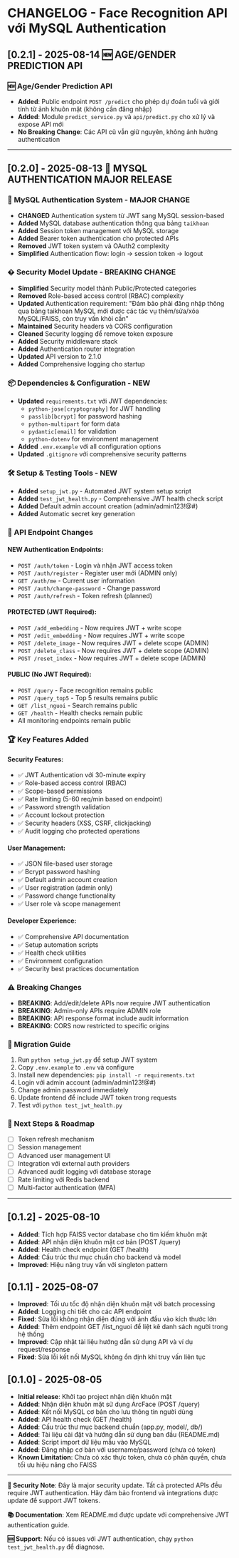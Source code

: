 # CHANGELOG - Face Recognition API với MySQL Authentication

## [0.2.1] - 2025-08-14 🆕 AGE/GENDER PREDICTION API

### 🆕 Age/Gender Prediction API
- **Added**: Public endpoint `POST /predict` cho phép dự đoán tuổi và giới tính từ ảnh khuôn mặt (không cần đăng nhập)
- **Added**: Module `predict_service.py` và `api/predict.py` cho xử lý và expose API mới
- **No Breaking Change**: Các API cũ vẫn giữ nguyên, không ảnh hưởng authentication

---

## [0.2.0] - 2025-08-13 🔐 MYSQL AUTHENTICATION MAJOR RELEASE

### 🔐 MySQL Authentication System - MAJOR CHANGE
- **CHANGED** Authentication system từ JWT sang MySQL session-based
- **Added** MySQL database authentication thông qua bảng `taikhoan`
- **Added** Session token management với MySQL storage
- **Added** Bearer token authentication cho protected APIs
- **Removed** JWT token system và OAuth2 complexity
- **Simplified** Authentication flow: login → session token → logout

### �️ Security Model Update - BREAKING CHANGE
- **Simplified** Security model thành Public/Protected categories
- **Removed** Role-based access control (RBAC) complexity
- **Updated** Authentication requirement: "Đảm bảo phải đăng nhập thông qua bảng taikhoan MySQL mới được các tác vụ thêm/sửa/xóa MySQL/FAISS, còn truy vấn khỏi cần"
- **Maintained** Security headers và CORS configuration
- **Cleaned** Security logging để remove token exposure
- **Added** Security middleware stack
- **Added** Authentication router integration
- **Updated** API version to 2.1.0
- **Added** Comprehensive logging cho startup

### 📦 Dependencies & Configuration - NEW
- **Updated** `requirements.txt` với JWT dependencies:
  - `python-jose[cryptography]` for JWT handling
  - `passlib[bcrypt]` for password hashing
  - `python-multipart` for form data
  - `pydantic[email]` for validation
  - `python-dotenv` for environment management
- **Added** `.env.example` với all configuration options
- **Updated** `.gitignore` với comprehensive security patterns

### 🛠️ Setup & Testing Tools - NEW
- **Added** `setup_jwt.py` - Automated JWT system setup script
- **Added** `test_jwt_health.py` - Comprehensive JWT health check script
- **Added** Default admin account creation (admin/admin123!@#)
- **Added** Automatic secret key generation

### 🔄 API Endpoint Changes

#### NEW Authentication Endpoints:
- `POST /auth/token` - Login và nhận JWT access token
- `POST /auth/register` - Register user mới (ADMIN only)
- `GET /auth/me` - Current user information
- `POST /auth/change-password` - Change password
- `POST /auth/refresh` - Token refresh (planned)

#### PROTECTED (JWT Required):
- `POST /add_embedding` - Now requires JWT + write scope
- `POST /edit_embedding` - Now requires JWT + write scope
- `POST /delete_image` - Now requires JWT + delete scope (ADMIN)
- `POST /delete_class` - Now requires JWT + delete scope (ADMIN)
- `POST /reset_index` - Now requires JWT + delete scope (ADMIN)

#### PUBLIC (No JWT Required):
- `POST /query` - Face recognition remains public
- `POST /query_top5` - Top 5 results remains public
- `GET /list_nguoi` - Search remains public
- `GET /health` - Health checks remain public
- All monitoring endpoints remain public

### 🏆 Key Features Added

#### Security Features:
- ✅ JWT Authentication với 30-minute expiry
- ✅ Role-based access control (RBAC)
- ✅ Scope-based permissions
- ✅ Rate limiting (5-60 req/min based on endpoint)
- ✅ Password strength validation
- ✅ Account lockout protection
- ✅ Security headers (XSS, CSRF, clickjacking)
- ✅ Audit logging cho protected operations

#### User Management:
- ✅ JSON file-based user storage
- ✅ Bcrypt password hashing
- ✅ Default admin account creation
- ✅ User registration (admin only)
- ✅ Password change functionality
- ✅ User role và scope management

#### Developer Experience:
- ✅ Comprehensive API documentation
- ✅ Setup automation scripts
- ✅ Health check utilities
- ✅ Environment configuration
- ✅ Security best practices documentation

### ⚠️ Breaking Changes
- **BREAKING**: Add/edit/delete APIs now require JWT authentication
- **BREAKING**: Admin-only APIs require ADMIN role
- **BREAKING**: API response format include audit information
- **BREAKING**: CORS now restricted to specific origins

### 🔄 Migration Guide
1. Run `python setup_jwt.py` để setup JWT system
2. Copy `.env.example` to `.env` và configure
3. Install new dependencies: `pip install -r requirements.txt`
4. Login với admin account (admin/admin123!@#)
5. Change admin password immediately
6. Update frontend để include JWT token trong requests
7. Test với `python test_jwt_health.py`

### 🎯 Next Steps & Roadmap
- [ ] Token refresh mechanism
- [ ] Session management
- [ ] Advanced user management UI
- [ ] Integration với external auth providers
- [ ] Advanced audit logging với database storage
- [ ] Rate limiting với Redis backend
- [ ] Multi-factor authentication (MFA)

---

## [0.1.2] - 2025-08-10
- **Added**: Tích hợp FAISS vector database cho tìm kiếm khuôn mặt
- **Added**: API nhận diện khuôn mặt cơ bản (POST /query)
- **Added**: Health check endpoint (GET /health)
- **Added**: Cấu trúc thư mục chuẩn cho backend và model
- **Improved**: Hiệu năng truy vấn với singleton pattern

## [0.1.1] - 2025-08-07
- **Improved**: Tối ưu tốc độ nhận diện khuôn mặt với batch processing
- **Added**: Logging chi tiết cho các API endpoint
- **Fixed**: Sửa lỗi không nhận diện đúng với ảnh đầu vào kích thước lớn
- **Added**: Thêm endpoint GET /list_nguoi để liệt kê danh sách người trong hệ thống
- **Improved**: Cập nhật tài liệu hướng dẫn sử dụng API và ví dụ request/response
- **Fixed**: Sửa lỗi kết nối MySQL không ổn định khi truy vấn liên tục

## [0.1.0] - 2025-08-05
- **Initial release**: Khởi tạo project nhận diện khuôn mặt
- **Added**: Nhận diện khuôn mặt sử dụng ArcFace (POST /query)
- **Added**: Kết nối MySQL cơ bản cho lưu thông tin người dùng
- **Added**: API health check (GET /health)
- **Added**: Cấu trúc thư mục backend chuẩn (app.py, model/, db/)
- **Added**: Tài liệu cài đặt và hướng dẫn sử dụng ban đầu (README.md)
- **Added**: Script import dữ liệu mẫu vào MySQL
- **Added**: Đăng nhập cơ bản với username/password (chưa có token)
- **Known Limitation**: Chưa có xác thực token, chưa có phân quyền, chưa tối ưu hiệu năng cho FAISS

---

**🔐 Security Note**: Đây là major security update. Tất cả protected APIs đều require JWT authentication. Hãy đảm bảo frontend và integrations được update để support JWT tokens.

**📚 Documentation**: Xem README.md được update với comprehensive JWT authentication guide.

**🆘 Support**: Nếu có issues với JWT authentication, chạy `python test_jwt_health.py` để diagnose.

